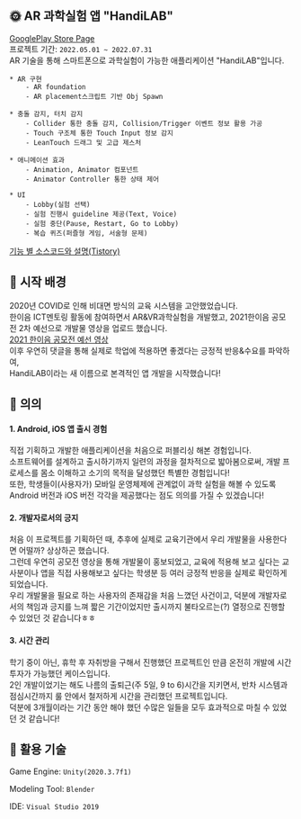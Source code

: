 ## 🌞 AR 과학실험 앱 "HandiLAB" 

[GooglePlay Store Page](https://play.google.com/store/apps/details?id=com.DefaultCompany.UI_Test "GooglePlay Store Page")  
프로젝트 기간: `2022.05.01 ~ 2022.07.31` \
AR 기술을 통해 스마트폰으로 과학실험이 가능한 애플리케이션 "HandiLAB"입니다.

```
* AR 구현
    - AR foundation
    - AR placement스크립트 기반 Obj Spawn
    
* 충돌 감지, 터치 감지
    - Collider 통한 충돌 감지, Collision/Trigger 이벤트 정보 활용 가공
    - Touch 구조체 통한 Touch Input 정보 감지
    - LeanTouch 드래그 및 고급 제스처
    
* 애니메이션 효과
    - Animation, Animator 컴포넌트 
    - Animator Controller 통한 상태 제어
    
* UI
    - Lobby(실험 선택) 
    - 실험 진행시 guideline 제공(Text, Voice)
    - 실험 중단(Pause, Restart, Go to Lobby)
    - 복습 퀴즈(퍼즐형 게임, 서술형 문제)
```   
[기능 별 소스코드와 설명(Tistory)](https://crayeji.tistory.com/category/%5BUnity%5D%20Projects%20%26%20Study/HandiLab%20-%20AR%20%EA%B3%BC%ED%95%99%20%EC%8B%A4%ED%97%98 "기능 별 소스코드와 설명(Tistory)")  
   
## 💙 시작 배경
2020년 COVID로 인해 비대면 방식의 교육 시스템을 고안했었습니다. \
한이음 ICT멘토링 활동에 참여하면서 AR&VR과학실험을 개발했고, 2021한이음 공모전 2차 예선으로 개발물 영상을 업로드 했습니다. \
[2021 한이음 공모전 예선 영상](https://www.youtube.com/watch?v=Vxu_vuUZ-iU "2021 한이음 공모전 예선 영상") \
이후 우연히 댓글을 통해 실제로 학업에 적용하면 좋겠다는 긍정적 반응&수요를 파악하여, \
HandiLAB이라는 새 이름으로 본격적인 앱 개발을 시작했습니다!

## 💚 의의
#### 1. Android, iOS 앱 출시 경험

직접 기획하고 개발한 애플리케이션을 처음으로 퍼블리싱 해본 경험입니다. \
소프트웨어를 설계하고 출시하기까지 일련의 과정을 절차적으로 밟아봄으로써, 개발 프로세스를 몸소 이해하고 소기의 목적을 달성했던 특별한 경험입니다! \
또한, 학생들이(사용자가) 모바일 운영체제에 관계없이 과학 실험을 해볼 수 있도록 Android 버전과 iOS 버전 각각을 제공했다는 점도 의의를 가질 수 있겠습니다!

#### 2. 개발자로서의 긍지
처음 이 프로젝트를 기획하던 때, 추후에 실제로 교육기관에서 우리 개발물을 사용한다면 어떨까? 상상하곤 했습니다. \
그런데 우연히 공모전 영상을 통해 개발물이 홍보되었고, 교육에 적용해 보고 싶다는 교사분이나 앱을 직접 사용해보고 싶다는 학생분 등 여러 긍정적 반응을 실제로 확인하게 되었습니다. \
우리 개발물을 필요로 하는 사용자의 존재감을 처음 느꼈던 사건이고, 덕분에 개발자로서의 책임과 긍지를 느껴 짧은 기간이었지만 출시까지 불타오르는(?) 열정으로 진행할 수 있었던 것 같습니다ㅎㅎ

#### 3. 시간 관리
학기 중이 아닌, 휴학 후 자취방을 구해서 진행했던 프로젝트인 만큼 온전히 개발에 시간 투자가 가능했던 케이스입니다. \
2인 개발이었기는 해도 나름의 출퇴근(주 5일, 9 to 6)시간을 지키면서, 반차 시스템과 점심시간까지 룰 안에서 철저하게 시간을 관리했던 프로젝트입니다. \
덕분에 3개월이라는 기간 동안 해야 했던 수많은 일들을 모두 효과적으로 마칠 수 있었던 것 같습니다!


## 🔨 활용 기술
Game Engine: `Unity(2020.3.7f1)`

Modeling Tool: `Blender`

IDE: `Visual Studio 2019`
